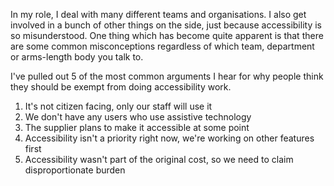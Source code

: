 In my role, I deal with many different teams and organisations. I also get involved in a bunch of other things on the side, just because accessibility is so misunderstood. One thing which has become quite apparent is that there are some common misconceptions regardless of which team, department or arms-length body you talk to.

I've pulled out 5 of the most common arguments I hear for why people think they should be exempt from doing accessibility work.
1. It's not citizen facing, only our staff will use it
2. We don't have any users who use assistive technology
3. The supplier plans to make it accessible at some point
4. Accessibility isn't a priority right now, we're working on other features first
5. Accessibility wasn't part of the original cost, so we need to claim disproportionate burden
